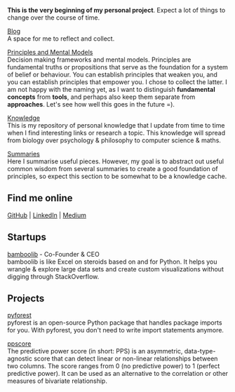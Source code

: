 
**This is the very beginning of my personal project**. Expect a lot of things to change over the course of time.

[Blog](/blog/) <br />A space for me to reflect and collect.

[Principles and Mental Models](/principles/) <br />Decision making frameworks and mental models. Principles are fundamental truths or propositions that serve as the foundation for a system of belief or behaviour. You can establish principles that weaken you, and you can establish principles that empower you. I chose to collect the latter. I am not happy with the naming yet, as I want to distinguish **fundamental concepts** from **tools**, and perhaps also keep them separate from **approaches**. Let's see how well this goes in the future =).

[Knowledge](/knowledge/) <br />This is my repository of personal knowledge that I update from time to time when I find interesting links or research a topic. This knowledge will spread from biology over psychology & philosophy to computer science & maths.

[Summaries](/summaries/) <br />Here I summarise useful pieces. However, my goal is to abstract out useful common wisdom from several summaries to create a good foundation of principles, so expect this section to be somewhat to be a knowledge cache.

## Find me online

[GitHub](https://github.com/tkrabel) | [LinkedIn](https://www.linkedin.com/in/tobias-krabel-830532114/) | [Medium](https://medium.com/@tobiaskrabel)


## Startups

[bamboolib](https://bamboolib.com) - Co-Founder & CEO<br />
bamboolib is like Excel on steroids based on and for Python. It helps you wrangle & explore large data sets and create custom visualizations without digging through StackOverflow.

## Projects

[pyforest](https://github.com/8080labs/pyforest) <br />
pyforest is an open-source Python package that handles package imports for you. With pyforest, you don't need to write import statements anymore.

[ppscore](https://github.com/8080labs/ppscore) <br />
The predictive power score (in short: PPS) is an asymmetric, data-type-agnostic score that can detect linear or non-linear relationships between two columns. The score ranges from 0 (no predictive power) to 1 (perfect predictive power). It can be used as an alternative to the correlation or other measures of bivariate relationship.